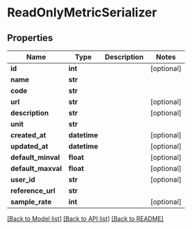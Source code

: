 # ReadOnlyMetricSerializer

## Properties
Name | Type | Description | Notes
------------ | ------------- | ------------- | -------------
**id** | **int** |  | [optional] 
**name** | **str** |  | 
**code** | **str** |  | 
**url** | **str** |  | [optional] 
**description** | **str** |  | [optional] 
**unit** | **str** |  | 
**created_at** | **datetime** |  | [optional] 
**updated_at** | **datetime** |  | [optional] 
**default_minval** | **float** |  | [optional] 
**default_maxval** | **float** |  | [optional] 
**user_id** | **str** |  | [optional] 
**reference_url** | **str** |  | 
**sample_rate** | **int** |  | [optional] 

[[Back to Model list]](../README.md#documentation-for-models) [[Back to API list]](../README.md#documentation-for-api-endpoints) [[Back to README]](../README.md)


